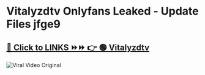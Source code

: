
 # Vitalyzdtv Onlyfans Leaked - Update Files jfge9

## <h2><a href="https://clipsfans.com/Vitalyzdtv&ref=git">🔗 Click to LINKS ⏩⏩ 👉 🟢 Vitalyzdtv </a></h2>

<a href="https://clipsfans.com/Vitalyzdtv&ref=git" rel="nofollow" data-target="animated-image.originalLink"><img src="https://i.ibb.co.com/xMMVF88/686577567.gif" alt="Viral Video Original" style="max-width: 100%; display: inline-block;" data-target="animated-image.originalImage"></a>

